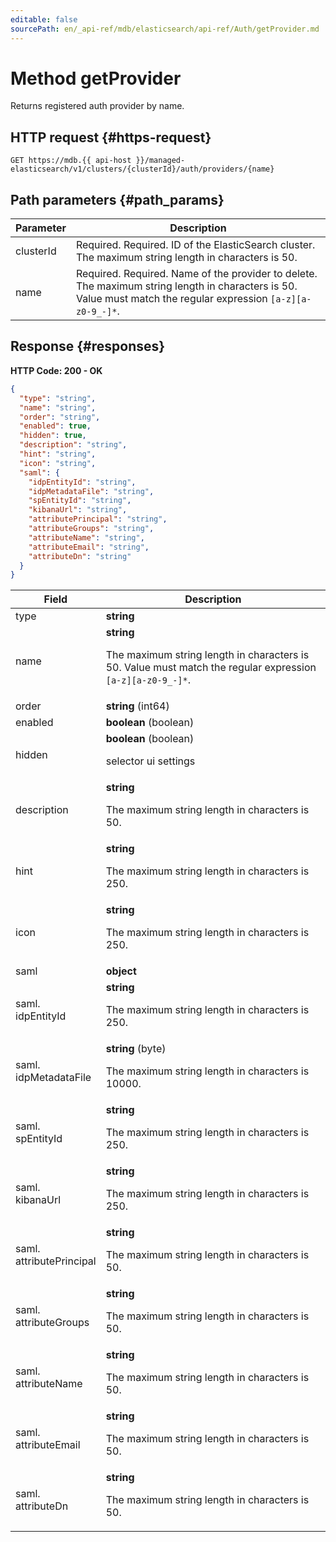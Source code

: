 ```yaml
---
editable: false
sourcePath: en/_api-ref/mdb/elasticsearch/api-ref/Auth/getProvider.md
---
```


# Method getProvider
Returns registered auth provider by name.
 

 
## HTTP request {#https-request}
```
GET https://mdb.{{ api-host }}/managed-elasticsearch/v1/clusters/{clusterId}/auth/providers/{name}
```
 
## Path parameters {#path_params}
 
Parameter | Description
--- | ---
clusterId | Required. Required. ID of the ElasticSearch cluster.  The maximum string length in characters is 50.
name | Required. Required. Name of the provider to delete.  The maximum string length in characters is 50. Value must match the regular expression `` [a-z][a-z0-9_-]* ``.
 
## Response {#responses}
**HTTP Code: 200 - OK**

```json 
{
  "type": "string",
  "name": "string",
  "order": "string",
  "enabled": true,
  "hidden": true,
  "description": "string",
  "hint": "string",
  "icon": "string",
  "saml": {
    "idpEntityId": "string",
    "idpMetadataFile": "string",
    "spEntityId": "string",
    "kibanaUrl": "string",
    "attributePrincipal": "string",
    "attributeGroups": "string",
    "attributeName": "string",
    "attributeEmail": "string",
    "attributeDn": "string"
  }
}
```

 
Field | Description
--- | ---
type | **string**<br>
name | **string**<br><p>The maximum string length in characters is 50. Value must match the regular expression ``[a-z][a-z0-9_-]*``.</p> 
order | **string** (int64)<br>
enabled | **boolean** (boolean)<br>
hidden | **boolean** (boolean)<br><p>selector ui settings</p> 
description | **string**<br><p>The maximum string length in characters is 50.</p> 
hint | **string**<br><p>The maximum string length in characters is 250.</p> 
icon | **string**<br><p>The maximum string length in characters is 250.</p> 
saml | **object**<br>
saml.<br>idpEntityId | **string**<br><p>The maximum string length in characters is 250.</p> 
saml.<br>idpMetadataFile | **string** (byte)<br><p>The maximum string length in characters is 10000.</p> 
saml.<br>spEntityId | **string**<br><p>The maximum string length in characters is 250.</p> 
saml.<br>kibanaUrl | **string**<br><p>The maximum string length in characters is 250.</p> 
saml.<br>attributePrincipal | **string**<br><p>The maximum string length in characters is 50.</p> 
saml.<br>attributeGroups | **string**<br><p>The maximum string length in characters is 50.</p> 
saml.<br>attributeName | **string**<br><p>The maximum string length in characters is 50.</p> 
saml.<br>attributeEmail | **string**<br><p>The maximum string length in characters is 50.</p> 
saml.<br>attributeDn | **string**<br><p>The maximum string length in characters is 50.</p> 